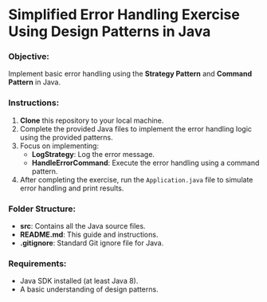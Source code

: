 # Simplified Error Handling Exercise Using Design Patterns in Java

### Objective:
Implement basic error handling using the **Strategy Pattern** and **Command Pattern** in Java.

### Instructions:
1. **Clone** this repository to your local machine.
2. Complete the provided Java files to implement the error handling logic using the provided patterns.
3. Focus on implementing:
   - **LogStrategy**: Log the error message.
   - **HandleErrorCommand**: Execute the error handling using a command pattern.
4. After completing the exercise, run the `Application.java` file to simulate error handling and print results.

### Folder Structure:
- **src**: Contains all the Java source files.
- **README.md**: This guide and instructions.
- **.gitignore**: Standard Git ignore file for Java.

### Requirements:
- Java SDK installed (at least Java 8).
- A basic understanding of design patterns.

